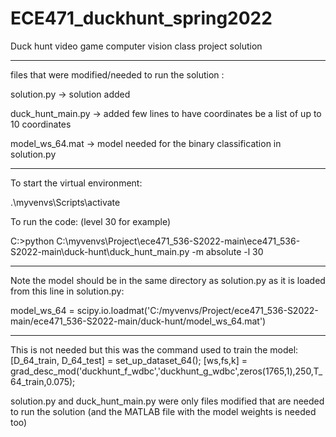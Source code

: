 # ECE471_duckhunt_spring2022
Duck hunt video game computer vision class project solution

***
files that were modified/needed to run the solution :

solution.py -> solution added

duck_hunt_main.py -> added few lines to have coordinates be a list of up to 10 coordinates

model_ws_64.mat -> model needed for the binary classification in solution.py
***


To start the virtual environment:

.\myvenvs\Scripts\activate

To run the code: (level 30 for example)

C:\>python C:\myvenvs\Project\ece471_536-S2022-main\ece471_536-S2022-main\duck-hunt\duck_hunt_main.py -m absolute -l 30

***
Note the model should be in the same directory as solution.py as it is loaded from this line in solution.py:

model_ws_64 = scipy.io.loadmat('C:/myvenvs/Project/ece471_536-S2022-main/ece471_536-S2022-main/duck-hunt/model_ws_64.mat')
***


This is not needed but this was the command used to train the model:
[D_64_train, D_64_test] = set_up_dataset_64();
[ws,fs,k] = grad_desc_mod('duckhunt_f_wdbc','duckhunt_g_wdbc',zeros(1765,1),250,T_64_train,0.075);

solution.py and duck_hunt_main.py were only files modified that are needed to run the solution (and the MATLAB file with the model weights is needed too)
